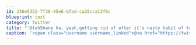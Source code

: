 ```yaml
---
id: 236e5352-7f38-45e6-bfad-ca28cca13f6c
blueprint: text
category: twitter
title: "'@tehShane ha, yeah,getting rid of after it's nasty habit of turning itself on in my bag and committing battery suicide (when locked)"
caption: '<span class="username username_linked">@<a href="https://twitter.com/tehShane" title="Shane Lawrence">tehShane</a></span> ha, yeah,getting rid of after it''s nasty habit of turning itself on in my bag and committing battery suicide (when locked)'
---
```

